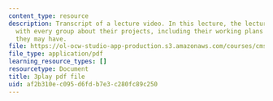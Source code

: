 ```yaml
---
content_type: resource
description: Transcript of a lecture video. In this lecture, the lecturers discuss
  with every group about their projects, including their working plans and issues
  they may have.
file: https://ol-ocw-studio-app-production.s3.amazonaws.com/courses/cms-611j-creating-video-games-fall-2014/af2b310ec095d6fdb7e3c280fc89c250_SODYb6YPPLk.pdf
file_type: application/pdf
learning_resource_types: []
resourcetype: Document
title: 3play pdf file
uid: af2b310e-c095-d6fd-b7e3-c280fc89c250
---
```

